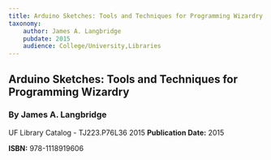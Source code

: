 ```yaml
---
title: Arduino Sketches: Tools and Techniques for Programming Wizardry
taxonomy:
	author: James A. Langbridge
	pubdate: 2015
	audience: College/University,Libraries
---
```

## Arduino Sketches: Tools and Techniques for Programming Wizardry
### By James A. Langbridge

UF Library Catalog - TJ223.P76L36 2015
**Publication Date:** 2015

**ISBN:** 978-1118919606